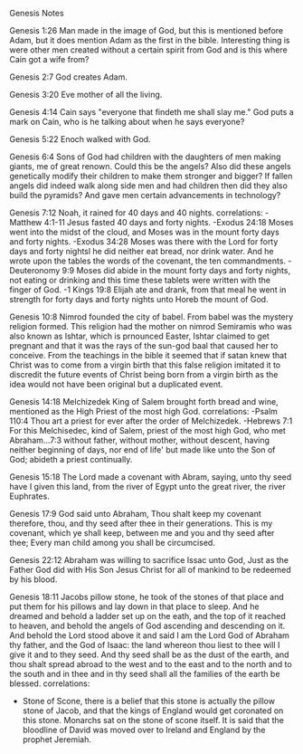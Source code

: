 Genesis Notes

Genesis 1:26 Man made in the image of God, but this is mentioned before Adam, but it does mention Adam as the first in the bible. Interesting thing is were other men created without a certain spirit from God and is this where Cain got a wife from?

Genesis 2:7 God creates Adam.

Genesis 3:20 Eve mother of all the living.

Genesis 4:14 Cain says "everyone that findeth me shall slay me." God puts a mark on Cain, who is he talking about when he says everyone?

Genesis 5:22 Enoch walked with God.

Genesis 6:4 Sons of God had children with the daughters of men making giants, me of great renown. Could this be the angels? Also did these angels genetically modify their children to make them stronger and bigger? If fallen angels did indeed walk along side men and had children then did they also build the pyramids? And gave men certain advancements in technology?

Genesis 7:12 Noah, it rained for 40 days and 40 nights. correlations: -Matthew 4:1-11 Jesus fasted 40 days and forty nights.
-Exodus 24:18 Moses went into the midst of the cloud, and Moses was in the mount forty days and forty nights.
-Exodus 34:28 Moses was there with the Lord for forty days and forty nightsl he did neither eat bread, nor drink water. And he wrote upon the tables the words of the covenant, the ten commandments.
-Deuteronomy 9:9 Moses did abide in the mount forty days and forty nights, not eating or drinking and this time these tablets were written with the finger of God.
-1 Kings 19:8 Elijah ate and drank, from that meal he went in strength for forty days and forty nights unto Horeb the mount of God.


Genesis 10:8 Nimrod founded the city of babel. From babel was the mystery religion formed. This religion had the mother on nimrod Semiramis who was also known as Ishtar, which is prnounced Easter, Ishtar claimed to get pregnant and that it was the rays of the sun-god baal that caused her to conceive. From the teachings in the bible it seemed that if satan knew that Christ was to come from a virgin birth that this false religion imitated it to discredit the future events of Christ being born from a virgin birth as the idea would not have been original but a duplicated event.

Genesis 14:18 Melchizedek King of Salem brought forth bread and wine, mentioned as the High Priest of the most high God. correlations: 
-Psalm 110:4 Thou art a priest for ever after the order of Melchizedek.
-Hebrews 7:1 For this Melchisedec, kind of Salem, priest of the most high God, who met Abraham...7:3 without father, without mother, without descent, having neither beginning of days, nor end of life' but made like unto the Son of God; abideth a priest continually.

Genesis 15:18 The Lord made a covenant with Abram, saying, unto thy seed have I given this land, from the river of Egypt unto the great river, the river Euphrates.

Genesis 17:9 God said unto Abraham, Thou shalt keep my covenant therefore, thou, and thy seed after thee in their generations. This is my covenant, which ye shall keep, between me and you and thy seed after thee; Every man child among you shall be circumcised.

Genesis 22:12 Abraham was willing to sacrifice Issac unto God, Just as the Father God did with His Son Jesus Christ for all of mankind to be redeemed by his blood.

Genesis 18:11 Jacobs pillow stone, he took of the stones of that place and put them for his pillows and lay down in that place to sleep. And he dreamed and behold a ladder set up on the eath, and the top of it reached to heaven, and behold the angels of God ascending and descending on it. And behold the Lord stood above it and said I am the Lord God of Abraham thy father, and the God of Isaac: the land whereon thou liest to thee will I give it and to they seed. And thy seed shall be as the dust of the earth, and thou shalt spread abroad to the west and to the east and to the north and to the south and in thee and in thy seed shall all the families of the earth be blessed. correlations:
- Stone of Scone, there is a belief that this stone is actually the pillow stone of Jacob, and that the kings of England would get coronated on this stone. Monarchs sat on the stone of scone itself. It is said that the bloodline of David was moved over to Ireland and England by the prophet Jeremiah.



